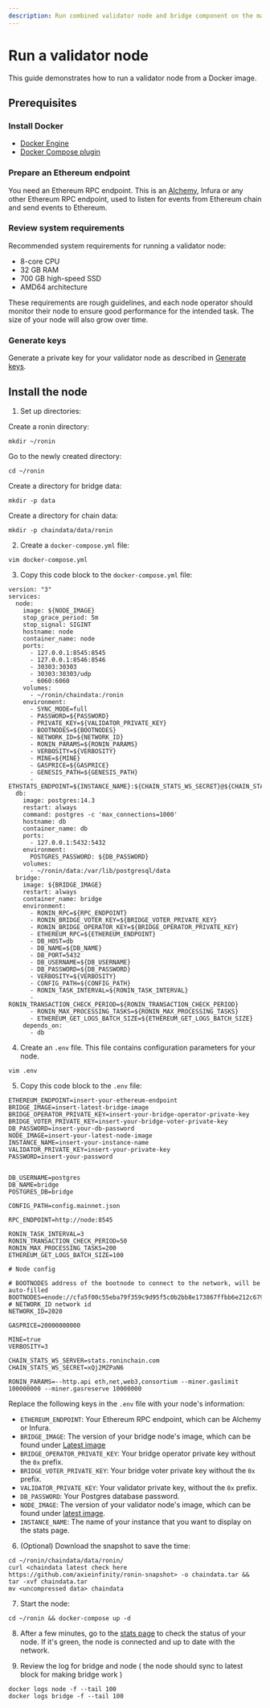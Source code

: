 ```yaml
---
description: Run combined validator node and bridge component on the mainnet.
---
```


# Run a validator node
This guide demonstrates how to run a validator node from a Docker image.

## Prerequisites
### Install Docker
* [Docker Engine](https://docs.docker.com/engine/install/)
* [Docker Compose plugin](https://docs.docker.com/compose/install/)

### Prepare an Ethereum endpoint
You need an Ethereum RPC endpoint. This is an [Alchemy](https://www.alchemy.com/overviews/private-rpc-endpoint), Infura or any other Ethereum RPC endpoint, used to listen for events from Ethereum chain and send events to Ethereum.

### Review system requirements
Recommended system requirements for running a validator node:
* 8-core CPU
* 32 GB RAM
* 700 GB high-speed SSD
* AMD64 architecture

These requirements are rough guidelines, and each node operator
should monitor their node to ensure good performance for the intended task.
The size of your node will also grow over time.

### Generate keys
Generate a private key for your validator node as described in [Generate keys](/docs/node-operators/generate-keys).

## Install the node
1. Set up directories:

Create a ronin directory:
```
mkdir ~/ronin
```

Go to the newly created directory:
```
cd ~/ronin
```

Create a directory for bridge data:
```
mkdir -p data
```

Create a directory for chain data:
```
mkdir -p chaindata/data/ronin
```

2. Create a `docker-compose.yml` file:

```
vim docker-compose.yml
```

3. Copy this code block to the `docker-compose.yml` file:

```
version: "3"
services:
  node:
    image: ${NODE_IMAGE}
    stop_grace_period: 5m
    stop_signal: SIGINT
    hostname: node
    container_name: node
    ports:
      - 127.0.0.1:8545:8545
      - 127.0.0.1:8546:8546
      - 30303:30303
      - 30303:30303/udp
      - 6060:6060
    volumes:
      - ~/ronin/chaindata:/ronin
    environment:
      - SYNC_MODE=full
      - PASSWORD=${PASSWORD}
      - PRIVATE_KEY=${VALIDATOR_PRIVATE_KEY}
      - BOOTNODES=${BOOTNODES}
      - NETWORK_ID=${NETWORK_ID}
      - RONIN_PARAMS=${RONIN_PARAMS}
      - VERBOSITY=${VERBOSITY}
      - MINE=${MINE}
      - GASPRICE=${GASPRICE}
      - GENESIS_PATH=${GENESIS_PATH}
      - ETHSTATS_ENDPOINT=${INSTANCE_NAME}:${CHAIN_STATS_WS_SECRET}@${CHAIN_STATS_WS_SERVER}:443
  db:
    image: postgres:14.3
    restart: always
    command: postgres -c 'max_connections=1000'
    hostname: db
    container_name: db
    ports:
      - 127.0.0.1:5432:5432
    environment:
      POSTGRES_PASSWORD: ${DB_PASSWORD}
    volumes:
      - ~/ronin/data:/var/lib/postgresql/data
  bridge:
    image: ${BRIDGE_IMAGE}
    restart: always
    container_name: bridge
    environment:
      - RONIN_RPC=${RPC_ENDPOINT}
      - RONIN_BRIDGE_VOTER_KEY=${BRIDGE_VOTER_PRIVATE_KEY}
      - RONIN_BRIDGE_OPERATOR_KEY=${BRIDGE_OPERATOR_PRIVATE_KEY}
      - ETHEREUM_RPC=${ETHEREUM_ENDPOINT}
      - DB_HOST=db
      - DB_NAME=${DB_NAME}
      - DB_PORT=5432
      - DB_USERNAME=${DB_USERNAME}
      - DB_PASSWORD=${DB_PASSWORD}
      - VERBOSITY=${VERBOSITY}
      - CONFIG_PATH=${CONFIG_PATH}
      - RONIN_TASK_INTERVAL=${RONIN_TASK_INTERVAL}
      - RONIN_TRANSACTION_CHECK_PERIOD=${RONIN_TRANSACTION_CHECK_PERIOD}
      - RONIN_MAX_PROCESSING_TASKS=${RONIN_MAX_PROCESSING_TASKS}
      - ETHEREUM_GET_LOGS_BATCH_SIZE=${ETHEREUM_GET_LOGS_BATCH_SIZE}
    depends_on:
      - db
```

4. Create an `.env` file. This file contains configuration parameters for your node.

```
vim .env
```

5. Copy this code block to the `.env` file:

```
ETHEREUM_ENDPOINT=insert-your-ethereum-endpoint
BRIDGE_IMAGE=insert-latest-bridge-image
BRIDGE_OPERATOR_PRIVATE_KEY=insert-your-bridge-operator-private-key
BRIDGE_VOTER_PRIVATE_KEY=insert-your-bridge-voter-private-key
DB_PASSWORD=insert-your-db-password
NODE_IMAGE=insert-your-latest-node-image
INSTANCE_NAME=insert-your-instance-name
VALIDATOR_PRIVATE_KEY=insert-your-private-key
PASSWORD=insert-your-password


DB_USERNAME=postgres
DB_NAME=bridge
POSTGRES_DB=bridge

CONFIG_PATH=config.mainnet.json

RPC_ENDPOINT=http://node:8545

RONIN_TASK_INTERVAL=3
RONIN_TRANSACTION_CHECK_PERIOD=50
RONIN_MAX_PROCESSING_TASKS=200
ETHEREUM_GET_LOGS_BATCH_SIZE=100

# Node config

# BOOTNODES address of the bootnode to connect to the network, will be auto-filled
BOOTNODES=enode://cfa5f00c55eba79f359c9d95f5c0b2bb8e173867ffbb6e212c6799a52918502519e56650970e34caf1cd17418d4da46c3243588578886c3b4f8c42d1934bf108@104.198.242.88:30303,enode://f500391c41906a1dae249df084a3d1659fe602db671730b2778316114a5f7df44a0c6864a8dfffdc380fc81c6965dd911338e0e2591eb78a506857015d166250@34.135.18.26:30303,enode://fc7b8ceafe16e6f79ab2da3e73d0a3163d0c28efe0778863102f8f27758986fe28c1540a9a0bbdff29ab93ad1c5803462efe6c98165bbb404d9d099a55f1d2c9@130.211.208.201:30303
# NETWORK_ID network id
NETWORK_ID=2020

GASPRICE=20000000000

MINE=true
VERBOSITY=3

CHAIN_STATS_WS_SERVER=stats.roninchain.com
CHAIN_STATS_WS_SECRET=xQj2MZPaN6

RONIN_PARAMS=--http.api eth,net,web3,consortium --miner.gaslimit 100000000 --miner.gasreserve 10000000

```

Replace the following keys in the `.env` file with your node's information:
* `ETHEREUM_ENDPOINT`: Your Ethereum RPC endpoint, which can be Alchemy or Infura.
* `BRIDGE_IMAGE`: The version of your bridge node's image, which can be found under [Latest image](/docs/node-operators/upgrade#latest-image)
* `BRIDGE_OPERATOR_PRIVATE_KEY`: Your bridge operator private key without the `0x` prefix.
* `BRIDGE_VOTER_PRIVATE_KEY`: Your bridge voter private key without the `0x` prefix.
* `VALIDATOR_PRIVATE_KEY`: Your validator private key, without the `0x` prefix.
* `DB_PASSWORD`: Your Postgres database password.
* `NODE_IMAGE`: The version of your validator node's image, which can be found under [latest image](/docs/node-operators/upgrade#latest-image).
* `INSTANCE_NAME`: The name of your instance that you want to display on the stats page.

6. (Optional) Download the snapshot to save the time:

```
cd ~/ronin/chaindata/data/ronin/
curl <chaindata latest check here https://github.com/axieinfinity/ronin-snapshot> -o chaindata.tar && tar -xvf chaindata.tar
mv <uncompressed data> chaindata
```

7. Start the node:

```
cd ~/ronin && docker-compose up -d
```

8. After a few minutes, go to the [stats page](https://stats.roninchain.com/) to check the status of your node. If it's green, the node is connected and up to date with the network.

9. Review the log for bridge and node  ( the node should sync to latest block for making bridge work )

```
docker logs node -f --tail 100
docker logs bridge -f --tail 100
```
